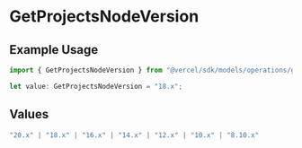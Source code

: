 # GetProjectsNodeVersion

## Example Usage

```typescript
import { GetProjectsNodeVersion } from "@vercel/sdk/models/operations/getprojects.js";

let value: GetProjectsNodeVersion = "18.x";
```

## Values

```typescript
"20.x" | "18.x" | "16.x" | "14.x" | "12.x" | "10.x" | "8.10.x"
```